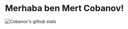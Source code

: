 # Merhaba ben Mert Cobanov!

![Cobanov's github stats](https://github-readme-stats.vercel.app/api?username=cobanov)
